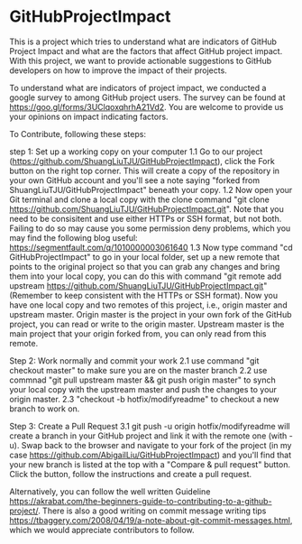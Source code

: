 # GitHubProjectImpact
This is a project which tries to understand what are indicators of GitHub Project Impact and what are the factors that affect GitHub project impact. With this project, we want to provide actionable suggestions to GitHub developers on how to improve the impact of their projects.

To understand what are indicators of project impact, we conducted a google survey to among GitHub project users. The survey can be found at https://goo.gl/forms/3UClqoxqhrhA21Vd2. You are welcome to provide us your opinions on impact indicating factors. 


To Contribute, following these steps: 

step 1: Set up a working copy on your computer
    1.1 Go to our project (https://github.com/ShuangLiuTJU/GitHubProjectImpact), click the Fork button on the right top corner. This will create a copy of the repository in your own GitHub account and you'll see a note saying "forked from ShuangLiuTJU/GitHubProjectImpact" beneath your copy.
    1.2 Now open your Git terminal and clone a local copy with the clone command "git clone https://github.com/ShuangLiuTJU/GitHubProjectImpact.git". Note that you need to be consisitent and use either HTTPs or SSH format, but not both. Failing to do so may cause you some permission deny problems, which you may find the following blog useful: https://segmentfault.com/q/1010000003061640
    1.3 Now type command "cd  GitHubProjectImpact" to go in your local folder, set up a new remote that points to the original project so that you can grab any changes and bring them into your local copy, you can do this with command "git remote add upstream https://github.com/ShuangLiuTJU/GitHubProjectImpact.git" (Remember to keep consistent with the HTTPs or SSH format).
    Now you have one local copy and two remotes of this project, i.e., origin master and upstream master. Origin master is the project in your own fork of the GitHub project, you can read or write to the origin master. Upstream master is the main project that your origin forked from, you can only read from this remote. 
    
Step 2: Work normally and commit your work
    2.1  use command "git checkout master" to make sure you are on the master branch
    2.2  use commnad "git pull upstream master && git push origin master" to synch your local copy with the upstream master and push the changes to your origin master. 
    2.3 "checkout -b hotfix/modifyreadme" to checkout a new branch to work on.

Step 3: Create a Pull Request
    3.1 git push -u origin hotfix/modifyreadme will create a branch in your GitHub project and link it with the remote one (with -u). Swap back to the browser and navigate to your fork of the project (in my case https://github.com/AbigailLiu/GitHubProjectImpact) and you'll find that your new branch is listed at the top with a "Compare & pull request" button. Click the button, follow the instructions and create a pull request.

Alternatively, you can follow the well written Guideline https://akrabat.com/the-beginners-guide-to-contributing-to-a-github-project/. There is also a good writing on commit message writing tips https://tbaggery.com/2008/04/19/a-note-about-git-commit-messages.html, which we would appreciate contributors to follow. 
